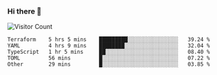 ### Hi there 👋

![Visitor Count](https://profile-counter.glitch.me/andepzai/count.svg)

<!--START_SECTION:waka-->
```text
Terraform    5 hrs 5 mins    █████████░░░░░░░░░░░░░░░░   39.24 % 
YAML         4 hrs 9 mins    ████████░░░░░░░░░░░░░░░░░   32.04 % 
TypeScript   1 hr 5 mins     ██░░░░░░░░░░░░░░░░░░░░░░░   08.40 % 
TOML         56 mins         █░░░░░░░░░░░░░░░░░░░░░░░░   07.22 % 
Other        29 mins         █░░░░░░░░░░░░░░░░░░░░░░░░   03.85 %
```
<!--END_SECTION:waka-->